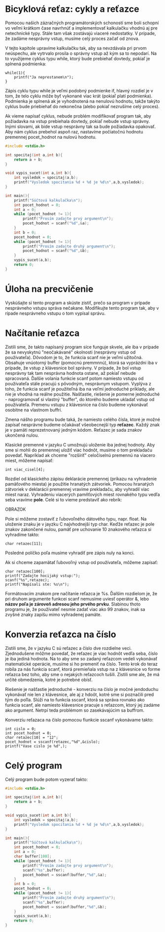 # Bicyklová reťaz: cykly a reťazce

Pomocou našich zázračných programátorských schoností sme boli schopní vo veľmi krátkom čase 
navrhnúť a implementovať kalkulačku vhodnú aj pre netechnické typy.
Stále tam však zostávajú viaceré nedostatky. 
V prípade, že zadáme nesprávny vstup, musíme celý proces začať od znova. 

V tejto kapitole upravíme kalkulačku tak, aby sa nevzdávala pri prvom neúspechu,
ale vytrvalo prosila o správny vstup až kým sa to nepodarí. Na to využijeme cyklus typu while,
ktorý bude prebiehať dovtedy, pokiaľ je splnená podmienka:

	while(1){
    	printf("Ja neprestanem\n");
    }

Zápis cyklu typu while je veľmi podobný podmienke if, hlavný rozdiel je v tom, že telo cyklu
môže byť vykonané viac krát (pokiaľ platí podmienka).
Podmienka je splnená ak je vyhodnotená na nenulovú hodnotu, takže takýto cyklus bude 
priebiehať do nekonečna (alebo pokiaľ nezrušíme celý proces).

Ak vieme napísať cyklus, nebude problém modifikovať program tak, aby požiadavka na vstup 
prebiehala dovtedy, pokiaľ nebude vstup správny. Inými slovami, ak bide vstup nesprávny tak sa bude požiadavka
opakovať. Aby nám cyklus prebehol aspoň raz, 
nastavíme počiatočnú hodnotu premennej pocet_hodnot na nulovú hodnotu.


```c
#include <stdio.h>

int spocitaj(int a,int b){
	return a + b;
}

void vypis_sucet(int a,int b){
	int vysledok = spocitaj(a,b);
    printf("Vysledok spocitania %d + %d je %d\n",a,b,vysledok);
}

int main(){
	printf("Súčtová kalkulačka\n");
	int pocet_hodnot = 0;
    int a = 0;
    while (pocet_hodnot != 1){
		printf("Prosím zadajte prvý argument\n");
    	pocet_hodnot = scanf("%d",&a);
    }
    int b = 0;
    pocet_hodnot = 0;
    while (pocet_hodnot != 1){
		printf("Prosím zadajte druhý argument\n");
    	pocet_hodnot = scanf("%d",&b);
    }
    vypis_sucet(a,b);
	return 0;
}
```

# Úloha na precvičenie

Vyskúšajte si tento program a skúste zistiť, prečo sa program v prípade nesprávneho vstupu správa nečakane.
Modifikujte tento program tak, aby v rípade nesprávneho vstupu o tom vypísal správu.

# Načítanie reťazca

Zistili sme, že takto napísaný program síce funguje skvele, ale iba v prípade že sa nevyskytnú "neočakávané" okolnosti
(nesprávny vstup od používateľa). Dôvodom je to, že funkcia scanf nie je veľmi užitočná. Obsahuje vnúotorný buffer (pomocnú premmnnú),
ktorá sa vyprázdni iba v prípade, že vstup z klávesnice bol správny. V prípade, že bol vstup nesprávny
tak tam nesprávna hodnota ostane, až pokiaľ nebude spracovaná. Ďalšie volania funkcie scanf 
potom namiesto vstupu od používateľa stále pracujú s pôvodným, nesprávnym vstupom. Vyplýva z toho, že funkcia scanf
je použiteľná iba na veľmi jednoduché príklady, ale nie je vhodná na reálne použitie.
Našťastie, riešenie je pomerne jednoduché - naprogramovať si vlastný "buffer", do ktorého budeme ukladať vstup od používateľa.
Premenu vstupu z klávesnice na číslo budeme vykonávať osobitne na vlastnom buffri.

Zmena nášho programu bude taká, že namiesto celého čísla, ktoré je možné zapísať nesprávne budeme očakávať
všeobecnejší typ **reťazec**.  Každý znak je v pamäti reprezetnovaný
jedným kódom. Reťazec je sada znakov ukončená nulou.

Klasické premenné v jazyku C umožnujú uloženie iba jednej hodnoty. Aby sme si mohli do premennej uložiť
viac hodnôt, musíme o tom prekladaču povedať. Napríklad ak chceme "rozšíriť" celočíselnú premennú na viacero miest,
môžeme napísať:

	int viac_cisel[4];

Rozdiel od klasického zápisu deklarácie premennej (príkazu na vyhradenie pamäťového miesta) 
je použitie hranatých zátvoriek. Pomocou hranatých zátvoriek v deklarácii premennej vravíme prekladaču, aby 
vyhradil viac miest naraz. Vyhradeniu viacerých pamňťových miest rovnakého typu vedľa seba vravíme **pole**. Celé si to vieme predstaviť ako rebrík:

OBRAZOK

Pole si môžeme zostaviť z ľubovoľného dátového typu, napr. float. Na uloženie znaku je v jayzku C najvhodnejší typ char.
Keďže reťazec je pole znakov zakončené nulou, pamäť pre uchovanie 10 znakového reťazca si vyhradíme takto:

	char retazec[11];

Posledné políčko poľa musíme vyhradiť pre zápis nuly na konci.

Ak si chceme zapamätať ľubovoľný vstup od používateľa, môžeme zapísať:

	char retazec[100];
    printf("Zadajte hocijaký vstup:");
    scanf("%s",retazec);
    printf("Napísali ste: %s\n");

Formátovacím znakom pre načítanie reťazca je %s. Ďalším rozdielom je, že pri druhom argumente funkcei scanf
nemusíme uviesť operátor &, lebo **názov poľa je zároveň adresou jeho prvého prvku**. Slabinou thoto programu je,
že používateľ nesmie zadať viac ako 99 znakov, inak sa zvyšné znaky zapíšu mimo vyhradenej pamäte.

# Konverzia reťazca na číslo

Zistili sme, že v jazyku C sú reťazec a číslo dve rozdielne veci. Zjednodušene môžme povedať, že reťazec je viac
hodnôt vedľa seba, číslo je iba jediná hodnota. 
Na to aby sme so zadaný reťazcom vedeli vykonávať matematické operácie, musíme si ho premeniť na číslo.
Tento krok do teraz robila za nás funkcia scanf, ktorá premieňala vstup na z klávesnice vo forme reťazca 
bez toho, aby sme o nejakých reťazcoch tušili. Zistili sme ale, že má určité obmedzenia, kotré je potrebné obísť.

Riešenie je našťastie jednoduché - konverziu na číslo je močné jendoduchu vykonávať nie len z klávesnice,
ale aj z hdoôt, kotré sme si poznačili pred tým do poľla. Slúži na to funkcia sscanf, ktorá sa správa rovnako ako funkcia scanf,
ale namiesto klávesnice pracuje s reťazcom, ktorý jej zadáme ako argument. Netrpí teda problémom so zasekávajúcim sa buffrom.

Konverziu reťazaca na číslo pomocou fiunkcie sscanf vykonávame takto:

	int cislo = 0;
    int pocet_hodnot = 0;
    char retazec[10] = "12";
    pocet_hodnot = sscanf(retazec,"%d",&cislo);
    printf("Vase cislo je %d",);

# Celý program

Celý program bude potom vyzerať takto:

```c
#include <stdio.h>

int spocitaj(int a,int b){
	return a + b;
}

void vypis_sucet(int a,int b){
	int vysledok = spocitaj(a,b);
    printf("Vysledok spocitania %d + %d je %d\n",a,b,vysledok);
}

int main(){
	printf("Súčtová kalkulačka\n");
	int pocet_hodnot = 0;
    int a = 0;
    char buffer[100];
    while (pocet_hodnot != 1){
		printf("Prosím zadajte prvý argument\n");
    	scanf("%s",buffer);
        pocet_hodnot = sscanf(buffer,"%d",&a);
    }
    int b = 0;
    pocet_hodnot = 0;
    while (pocet_hodnot != 1){
		printf("Prosím zadajte druhý argument\n");
 		scanf("%s",buffer);
        pocet_hodnot = sscanf(buffer,"%d",&b);
    }
    vypis_sucet(a,b);
	return 0;
}
```
    








